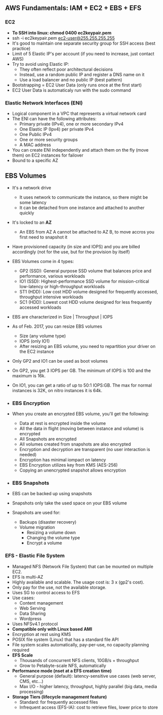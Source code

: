 ## AWS Fundamentals: IAM + EC2 + EBS + EFS

### **EC2**

* **To SSH into linux: chmod 0400 ec2keypair.pem**
* ssh -i ec2keypair.pem ec2-user@255.255.255.255
* It's good to maintain one separate security group for SSH access (best practice)
* Limit of 5 Elastic IP's per account (if you need to increase, just contact AWS)
* Try to avoid using Elastic IP:
  * They often reflect poor architectural decisions
  * Instead, use a random public IP and register a DNS name on it
  * Use a load balancer and no public IP (best pattern)
* Bootstrapping = EC2 User Data (only runs once at the first start)
* EC2 User Data is automaticaly run with the sudo command

### Elastic Network Interfaces (ENI)

* Logical component in a VPC that represents a virtual network card
* The ENI can have the following attributes:
  * Primary private (IPv4), one or more secondary IPv4
  * One Elastic IP (Ipv4) per private IPv4
  * One Public IPv4
  * One or more security groups
  * A MAC address
* You can create ENI independently and attach them on the fly (move them) on EC2 instances for failover
* Bound to a specific AZ


## EBS Volumes

* It's a network drive
  * It uses network to communicate the instance, so there might be some latency
  * It can be detached from one instance and attached to another quickly
* It's locked to an **AZ**
  * An EBS from AZ A cannot be attached to AZ B, to move accros you first need to snapshot it
* Have provisioned capacity (in size and IOPS) and you are billed accordingly (not for the use, but for the provision by itself)
* EBS Volumes come in 4 types:
  * GP2 (SSD): General purpose SSD volume that balances price and performance, various workloads
  * IO1 (SSD): Highest-performance SSD volume for mission-critical low-latency or high-throughput workloads
  * ST1 (HDD): Low cost HDD volume designed for frequently accessed, throughput intensive workloads
  * SC1 (HDD): Lowest cost HDD volume designed for less frequently accessed workloads
* EBS are characterized in Size | Throughput | IOPS
* As of Feb. 2017, you can resize EBS volumes
  * Size (any volume type)
  * IOPS (only IO1)
  * After resizing an EBS volume, you need to repartition your driver on the EC2 instance
* Only GP2 and IO1 can be used as boot volumes
* On GP2, you get 3 IOPS per GB. The minimum of IOPS is 100 and the maximum is 16k.
* On IO1, you can get a ratio of up to 50:1 IOPS:GB. The max for normal instances is 32K, on nitro instances it is 64k.

* ### EBS Encryption

* When you create an encrypted EBS volume, you'll get the following:
  * Data at rest is encrypted inside the volume
  * All the data in flight (moving between instance and volume) is encrypted
  * All Snapshots are encrypted
  * All volumes created from snapshots are also encrypted
  * Encryption and decryption are transparent (no user interaction is needed)
  * Encryption has minimal iompact on latency
  * EBS Encryption utilizes key from KMS (AES-256)
  * Copying an unencrypted snapshot allows encryption

* ### EBS Snapshots

* EBS can be backed up using snapshots
* Snapshots only take the used space on your EBS volume
* Snapshots are used for:
  * Backups (disaster recovery)
  * Volume migration
    * Resizing a volume down
    * Changing the volume type
    * Encrypt a volume

### EFS - Elastic File System

* Managed NFS (Network File System) that can be mounted on multiple EC2.
* EFS is multi-AZ
* Highly available and scalable. The usage cost is: 3 x (gp2's cost).
* Only pay for the use, not the available storage.
* Uses SG to control access to EFS
* Use cases:
  * Content management
  * Web Serving
  * Data Sharing
  * Wordpress
* Uses NFSv4.1 protocol
* **Compatible only with Linux based AMI**
* Encryption at rest using KMS
* POSIX file system (Linux) that has a standard file API
* File system scales automatically, pay-per-use, no capacity planning required
* **EFS Scale**
  * Thousands of concurrent NFS clients, 10GB/s + throughput
  * Grow to Petabyte-scale NFS, automatically
* **Performance mode (nset at a EFS creation time)**
  * General purpose (default): latency-sensitive use cases (web server, CMS, etc...)
  * Max I/O - higher latency, throughput, highly parallel (big data, media processing)
* **Storage Tiers (lifecycle management feature)**
  * Standard: for frequently accessed files
  * Infrequent access (EFS-IA): cost to retrieve files, lower price to store
